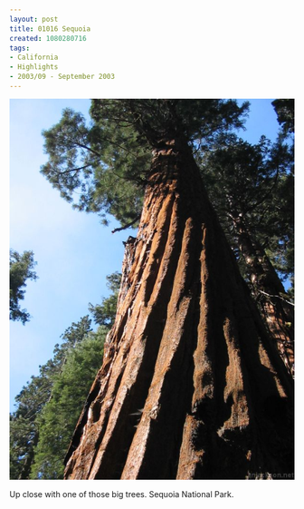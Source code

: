 ```yaml
---
layout: post
title: 01016 Sequoia
created: 1080280716
tags:
- California
- Highlights
- 2003/09 - September 2003
---
```


<img src="/image/images/110_1016-341.jpg"/>

Up close with one of those big trees. Sequoia National Park. 
